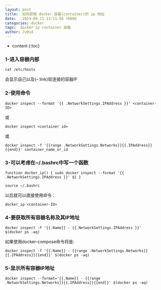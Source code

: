 ```yaml
---
layout: post
title:  如何获取 docker 容器(container)的 ip 地址
date:   2019-09-11 13:11:56 +0800
categories: docker
tags:  docker ip container 容器
author: Jv0id
---
```

* content
{:toc}


### 1-进入容器内部

`cat /etc/hosts`

会显示自己以及(– link)软连接的容器IP

### 2-使用命令
`docker inspect --format '{{ .NetworkSettings.IPAddress }}' <container-ID>`

或

`docker inspect <container id>`

或

`docker inspect -f '{{range .NetworkSettings.Networks}}{{.IPAddress}}{{end}}' container_name_or_id`

### 3-可以考虑在~/.bashrc中写一个函数

`function docker_ip() {
    sudo docker inspect --format '{{ .NetworkSettings.IPAddress }}' $1
}`

`source ~/.bashrc`

以后就可以直接使用命令：

`docker_ip <container-ID>`

### 4-要获取所有容器名称及其IP地址
`docker inspect -f '{{.Name}} - {{.NetworkSettings.IPAddress }}' $(docker ps -aq)`

如果使用docker-compose命令将是:

`docker inspect -f '{{.Name}} - {{range .NetworkSettings.Networks}}{{.IPAddress}}{{end}}' $(docker ps -aq)`

### 5-显示所有容器IP地址

`docker inspect --format='{{.Name}} - {{range .NetworkSettings.Networks}}{{.IPAddress}}{{end}}' $(docker ps -aq)`

